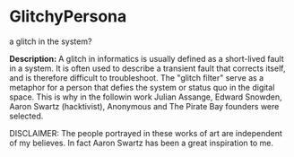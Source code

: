 # GlitchyPersona
a glitch in the system?

__Description:__ A glitch in informatics is usually defined as a short-lived fault in a system. It is often used to describe a transient fault that corrects itself, and is therefore difficult to troubleshoot. The "glitch filter" serve as a metaphor for a person that defies the system or status quo in the digital space. This is why in the followin work Julian Assange, Edward Snowden, Aaron Swartz (hacktivist), Anonymous and The Pirate Bay founders were selected.

DISCLAIMER: The people portrayed in these works of art are independent of my believes. In fact Aaron Swartz has been a great inspiration to me.

